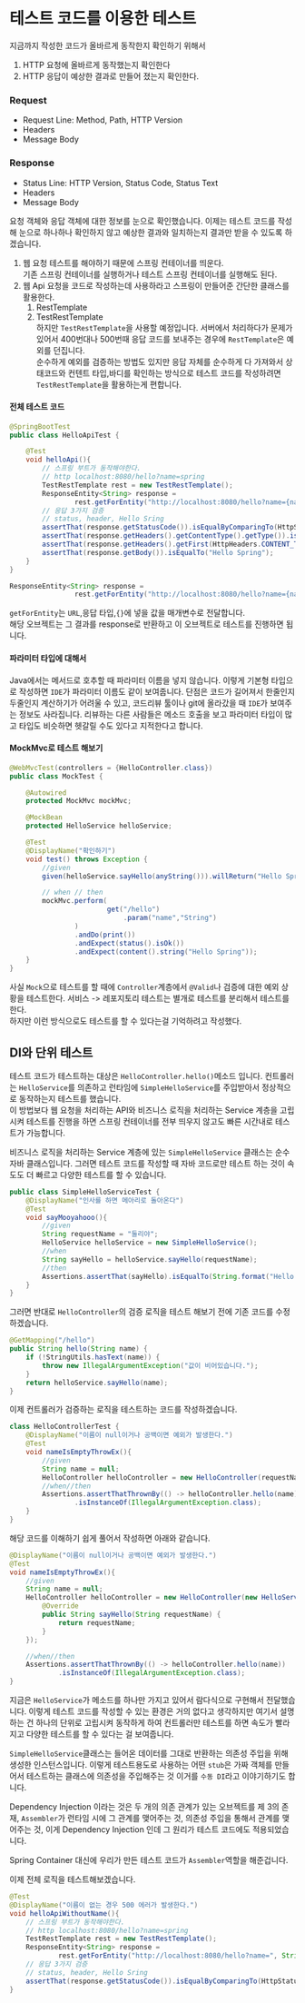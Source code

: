 # 테스트 코드를 이용한 테스트  
  
지금까지 작성한 코드가 올바르게 동작한지 확인하기 위해서 
1. HTTP 요청에 올바르게 동작했는지 확인한다
2. HTTP 응답이 예상한 결과로 만들어 졌는지 확인한다.  

### Request
+ Request Line: Method, Path, HTTP Version
+ Headers
+ Message Body
### Response
+ Status Line: HTTP Version, Status Code, Status Text
+ Headers
+ Message Body  
  
요청 객체와 응답 객체에 대한 정보를 눈으로 확인했습니다. 이제는 테스트 코드를 작성해 눈으로 하나하나 확인하지 않고 예상한 결과와 일치하는지 결과만 받을 수 있도록 하겠습니다.  
  
1. 웹 요청 테스트를 해야하기 때문에 스프링 컨테이너를 띄운다.  
    기존 스프링 컨테이너를 실행하거나 테스트 스프링 컨테이너를 실행해도 된다.
2. 웹 Api 요청을 코드로 작성하는데 사용하라고 스프링이 만들어준 간단한 클래스를 활용한다.
    1. RestTemplate
   2. TestRestTemplate  
하지만 `TestRestTemplate`을 사용할 예정입니다. 서버에서 처리하다가 문제가 있어서 400번대나 500번때 응답 코드를 보내주는 경우에 `RestTemplate`은 예외를 던집니다.  
   순수하게 예외를 검증하는 방법도 있지만 응답 자체를 순수하게 다 가져와서 상태코드와 컨텐트 타입,바디를 확인하는 방식으로 테스트 코드를 작성하려면 `TestRestTemplate`을 활용하는게 편합니다.  

#### 전체 테스트 코드
```java
@SpringBootTest
public class HelloApiTest {

    @Test
    void helloApi(){
        // 스프링 부트가 동작해야한다.
        // http localhost:8080/hello?name=spring
        TestRestTemplate rest = new TestRestTemplate();
        ResponseEntity<String> response = 
                rest.getForEntity("http://localhost:8080/hello?name={name}", String.class, "Spring");
        // 응답 3가지 검증
        // status, header, Hello Sring
        assertThat(response.getStatusCode()).isEqualByComparingTo(HttpStatus.OK);
        assertThat(response.getHeaders().getContentType().getType()).isEqualTo(MediaType.TEXT_PLAIN.getType());
        assertThat(response.getHeaders().getFirst(HttpHeaders.CONTENT_TYPE)).startsWith(MediaType.TEXT_PLAIN_VALUE);
        assertThat(response.getBody()).isEqualTo("Hello Spring");
    }
}
```
```java
ResponseEntity<String> response =
                rest.getForEntity("http://localhost:8080/hello?name={name}", String.class, "Spring");
```  
`getForEntity`는 `URL`,응답 타입,`{}`에 넣을 값을 매개변수로 전달합니다.  
해당 오브젝트는 그 결과를 response로 반환하고 이 오브젝트로 테스트를 진행하면 됩니다.  
  
#### 파라미터 타입에 대해서  
Java에서는 메서드로 호추할 때 파라미터 이름을 넣지 않습니다. 
이렇게 기본형 타입으로 작성하면 `IDE`가 파라미터 이름도 같이 보여줍니다. 
단점은 코드가 길어져서 한줄인지 두줄인지 계산하기가 어려울 수 있고, 코드리뷰 툴이나 git에 올라갔을 때 
`IDE`가 보여주는 정보도 사라집니다. 리뷰하는 다른 사람들은 메소드 호출을 보고 파라미터 타입이 많고 타입도 비슷하면
헷갈릴 수도 있다고 지적한다고 합니다.
  
#### MockMvc로 테스트 해보기  
```java
@WebMvcTest(controllers = {HelloController.class})
public class MockTest {

    @Autowired
    protected MockMvc mockMvc;

    @MockBean
    protected HelloService helloService;

    @Test
    @DisplayName("확인하기")
    void test() throws Exception {
        //given
        given(helloService.sayHello(anyString())).willReturn("Hello Spring");

        // when // then
        mockMvc.perform(
                        get("/hello")
                            .param("name","String")
                )
                .andDo(print())
                .andExpect(status().isOk())
                .andExpect(content().string("Hello Spring"));
    }
}
```  
사실 `Mock`으로 테스트를 할 때에 `Controller`계층에서 `@Valid`나 검증에 대한 
예외 상황을 테스트한다. 서비스 -> 레포지토리 테스트는 별개로 테스트를 분리해서 테스트를 한다.  
하지만 이런 방식으로도 테스트를 할 수 있다는걸 기억하려고 작성했다.  
  
## DI와 단위 테스트
테스트 코드가 테스트하는 대상은 `HelloController.hello()`메소드 입니다. 컨트롤러는 `HelloService`를 의존하고 런타임에 `SimpleHelloService`를 주입받아서 정상적으로 동작하는지 테스트를 했습니다.  
이 방법보다 웹 요청을 처리하는 API와 비즈니스 로직을 처리하는 Service 계층을 고립시켜 테스트를 진행을 하면 스프링 컨테이너를 전부 띄우지 않고도 빠른 시간내로 테스트가 가능합니다.  
  
비즈니스 로직을 처리하는 Service 계층에 있는 `SimpleHelloService` 클래스는 순수 자바 클래스입니다. 
그러면 테스트 코드를 작성할 때 자바 코드로만 테스트 하는 것이 속도도 더 빠르고 다양한 테스트를 할 수 있습니다.  
```java
public class SimpleHelloServiceTest {
    @DisplayName("인사를 하면 메아리로 돌아온다")
    @Test
    void sayMooyahooo(){
        //given
        String requestName = "둘리야";
        HelloService helloService = new SimpleHelloService();
        //when
        String sayHello = helloService.sayHello(requestName);
        //then
        Assertions.assertThat(sayHello).isEqualTo(String.format("Hello %s", requestName));
    }
}
```  
그러면 반대로 `HelloController`의 검증 로직을 테스트 해보기 전에 기존 코드를 수정하겠습니다.  
```java
@GetMapping("/hello")
public String hello(String name) {
    if (!StringUtils.hasText(name)) {
        throw new IllegalArgumentException("값이 비어있습니다.");
    }
    return helloService.sayHello(name);
}
```  

이제 컨트롤러가 검증하는 로직을 테스트하는 코드를 작성하겠습니다.
```java
class HelloControllerTest {
    @DisplayName("이름이 null이거나 공백이면 예외가 발생한다.")
    @Test
    void nameIsEmptyThrowEx(){
        //given
        String name = null;
        HelloController helloController = new HelloController(requestName -> requestName);
        //when//then
        Assertions.assertThatThrownBy(() -> helloController.hello(name))
                .isInstanceOf(IllegalArgumentException.class);
    }
}
```  
해당 코드를 이해하기 쉽게 풀어서 작성하면 아래와 같습니다.
```java
@DisplayName("이름이 null이거나 공백이면 예외가 발생한다.")
@Test
void nameIsEmptyThrowEx(){
    //given
    String name = null;
    HelloController helloController = new HelloController(new HelloService() {
        @Override
        public String sayHello(String requestName) {
            return requestName;
        }
    });

    //when//then
    Assertions.assertThatThrownBy(() -> helloController.hello(name))
            .isInstanceOf(IllegalArgumentException.class);
}
```
지금은 `HelloService`가 메소드를 하나만 가지고 있어서 람다식으로 구현해서 전달했습니다. 
이렇게 테스트 코드를 작성할 수 있는 환경은 거의 없다고 생각하지만 여기서 설명하는 건 
하나의 단위로 고립시켜 동작하게 하여 컨트롤러만 테스트를 하면 속도가 빨라지고 다양한 테스트를 할 수 있다는 걸 보여줍니다.  

`SimpleHelloService`클래스는 들어온 데이터를 그대로 반환하는 의존성 주입을 위해 생성한 인스턴스입니다. 
이렇게 테스트용도로 사용하는 어떤 `stub`은 가짜 객체를 만들어서 테스트하는 클래스에 의존성을 주입해주는 것 
이거를 `수동 DI`라고 이야기하기도 합니다.  

Dependency Injection 이라는 것은 두 개의 의존 관계가 있는 오브젝트를 제 3의 존재, 
`Assembler`가 런타임 시에 그 관계를 맺어주는 것, 의존성 주입을 통해서 관계를 맺어주는 것, 
이게 Dependency Injection 인데 그 원리가 테스트 코드에도 적용되었습니다.  
  
Spring Container 대신에 우리가 만든 테스트 코드가 `Assembler`역할을 해준겁니다. 
  
이제 전체 로직을 테스트해보겠습니다.  
```java
@Test
@DisplayName("이름이 없는 경우 500 에러가 발생한다.")
void helloApiWithoutName(){
    // 스프링 부트가 동작해야한다.
    // http localhost:8080/hello?name=spring
    TestRestTemplate rest = new TestRestTemplate();
    ResponseEntity<String> response =
            rest.getForEntity("http://localhost:8080/hello?name=", String.class);
    // 응답 3가지 검증
    // status, header, Hello Sring
    assertThat(response.getStatusCode()).isEqualByComparingTo(HttpStatus.INTERNAL_SERVER_ERROR);
}
```
    
